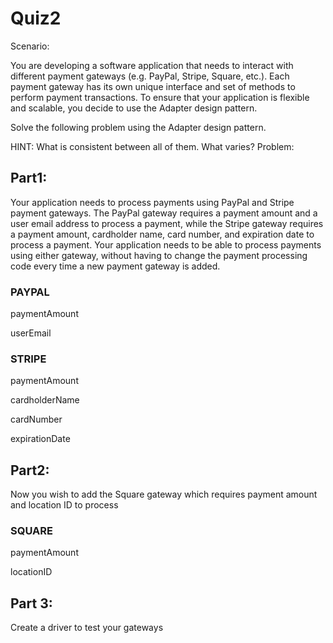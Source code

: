 # Quiz2
Scenario:

You are developing a software application that needs to interact with different payment gateways (e.g.
PayPal, Stripe, Square, etc.). Each payment gateway has its own unique interface and set of methods to
perform payment transactions. To ensure that your application is flexible and scalable, you decide to use
the Adapter design pattern.

Solve the following problem using the Adapter design pattern.

HINT: What is consistent between all of them. What varies?
Problem:

## Part1: 

Your application needs to process payments using PayPal and Stripe payment gateways. The
PayPal gateway requires a payment amount and a user email address to process a payment, while the
Stripe gateway requires a payment amount, cardholder name, card number, and expiration date to
process a payment. Your application needs to be able to process payments using either gateway,
without having to change the payment processing code every time a new payment gateway is added.

### PAYPAL
paymentAmount

userEmail

### STRIPE
paymentAmount

cardholderName

cardNumber

expirationDate

## Part2: 

Now you wish to add the Square gateway which requires payment amount and location ID to
process

### SQUARE
paymentAmount

locationID

## Part 3: 

Create a driver to test your gateways
